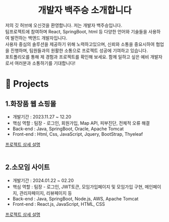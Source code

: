 <h1 align="center">개발자 백주승 소개합니다</h1>
<p>
  저의 깃 허브에 오신것을 환영합니다. 저는 개발자 백주승입니다.<br/>
  팀프로젝트에 참여하며 React, SpringBoot, html 등 다양한 언어와 기술들을 사용하여 발전하는 백앤드 개발자입니다.
  <br/>
  사용자 중심의 솔루션을 제공하기 위해 노력하고있으며, 신뢰와 소통을 중요시하여 협업을 진행하며, 팀원들과의 원활한 소통으로 프로젝트 성공에 기여하고 있습니다.
  <br/>
  포트폴리오를 통해 제 경험과 프로젝트를 확인해 보세요. 함께 일하고 싶은 예비 개발자로서 여러분과 소통하기를 기대합니다!
</p>

<h1>💬 Projects</h1>
<h2>1.화장품 웹 쇼핑몰</h2>
<ul>
  <li>개발기간 : 2023.11.27 ~ 12.20</li>
  <li>핵심 역할 : 팀장 - 로그인, 회원가입, Map API, 피부진단, 전체적 오류 해결</li>
  <li>Back-end : Java, SpringBoot, Oracle, Apache Tomcat</li>
  <li>Front-end : Html, Css, JavaScript, Jquery, BootStrap, Thyeleaf</li>
</ul>
<a href="https://github.com/juseungBaek/first-project">프로젝트 상세 설명</a>
<br>
<br>
<h2>2.소모임 사이트</h2>
<ul>
  <li>개발기간 : 2024.01.22 ~ 02.20</li>
  <li>핵심 역할 : 팀장 - 로그인, JWT토큰, 모임가입페이지 및 모임가입 구현, 메인페이지, 관리자페이지, 리뷰페이지 등 </li>
  <li>Back-end : Java, SpringBoot, Node.js, AWS, Apache Tomcat</li>
  <li>Front-end : React.js, JavaScript, HTML, CSS </li>
</ul>
<a href="https://github.com/juseungBaek/FinalProject">프로젝트 상세 설명</a>
<!--
**juseungBaek/juseungBaek** is a ✨ _special_ ✨ repository because its `README.md` (this file) appears on your GitHub profile.

Here are some ideas to get you started:

- 🔭 I’m currently working on ...
- 🌱 I’m currently learning ...
- 👯 I’m looking to collaborate on ...
- 🤔 I’m looking for help with ...
- 💬 Ask me about ...
- 📫 How to reach me: ...
- 😄 Pronouns: ...
- ⚡ Fun fact: ...
-->
